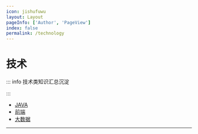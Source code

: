 ```yaml
---
icon: jishufuwu
layout: Layout
pageInfo: ['Author', 'PageView']
index: false
permalink: /technology
---
```


# 技术

::: info 技术类知识汇总沉淀

:::

- [JAVA](./java/)
- [前端](./frontend/)
- [大数据](./bigdata/)

---

